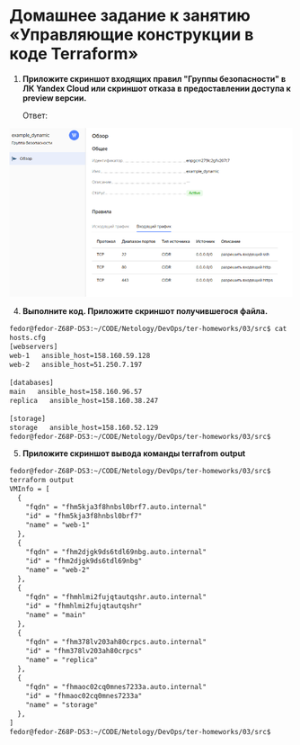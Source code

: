 # Домашнее задание к занятию «Управляющие конструкции в коде Terraform»

1. **Приложите скриншот входящих правил "Группы безопасности" в ЛК Yandex Cloud или скриншот отказа в предоставлении доступа к preview версии.**

    Ответ:
    
![](Capture28.png)

4. **Выполните код. Приложите скриншот получившегося файла.**

```
fedor@fedor-Z68P-DS3:~/CODE/Netology/DevOps/ter-homeworks/03/src$ cat hosts.cfg 
[webservers]
web-1   ansible_host=158.160.59.128 
web-2   ansible_host=51.250.7.197 

[databases]
main   ansible_host=158.160.96.57 
replica   ansible_host=158.160.38.247 

[storage]
storage   ansible_host=158.160.52.129 
fedor@fedor-Z68P-DS3:~/CODE/Netology/DevOps/ter-homeworks/03/src$
```
5. **Приложите скриншот вывода команды terrafrom output**

```
fedor@fedor-Z68P-DS3:~/CODE/Netology/DevOps/ter-homeworks/03/src$ terraform output
VMInfo = [
  {
    "fqdn" = "fhm5kja3f8hnbsl0brf7.auto.internal"
    "id" = "fhm5kja3f8hnbsl0brf7"
    "name" = "web-1"
  },
  {
    "fqdn" = "fhm2djgk9ds6tdl69nbg.auto.internal"
    "id" = "fhm2djgk9ds6tdl69nbg"
    "name" = "web-2"
  },
  {
    "fqdn" = "fhmhlmi2fujqtautqshr.auto.internal"
    "id" = "fhmhlmi2fujqtautqshr"
    "name" = "main"
  },
  {
    "fqdn" = "fhm378lv203ah80crpcs.auto.internal"
    "id" = "fhm378lv203ah80crpcs"
    "name" = "replica"
  },
  {
    "fqdn" = "fhmaoc02cq0mnes7233a.auto.internal"
    "id" = "fhmaoc02cq0mnes7233a"
    "name" = "storage"
  },
]
fedor@fedor-Z68P-DS3:~/CODE/Netology/DevOps/ter-homeworks/03/src$
```
